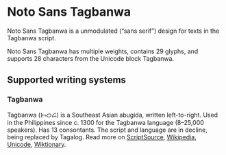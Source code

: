 
# Noto Sans Tagbanwa

Noto Sans Tagbanwa is a unmodulated (“sans serif”) design for texts in the Tagbanwa script. 

Noto Sans Tagbanwa has multiple weights, contains 29 glyphs, and supports 28 characters from the Unicode block Tagbanwa.


## Supported writing systems


### Tagbanwa

Tagbanwa (ᝦᝪᝯ) is a Southeast Asian abugida, written left-to-right. Used in the Philippines since c. 1300 for the Tagbanwa language (8–25,000 speakers). Has 13 consontants. The script and language are in decline, being replaced by Tagalog. Read more on [ScriptSource](https://scriptsource.org/scr/Tagb), [Wikipedia](https://en.wikipedia.org/wiki/ISO_15924:Tagb), [Unicode](https://www.unicode.org/versions/Unicode13.0.0/ch17.pdf#G26441), [Wiktionary](https://en.wiktionary.org/wiki/Category:Tagbanwa_script).

